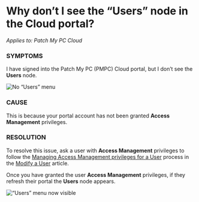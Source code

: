 # Why don’t I see the “Users” node in the Cloud portal?

_Applies to: Patch My PC Cloud_

### SYMPTOMS

I have signed into the Patch My PC (PMPC) Cloud portal, but I don’t see the **Users** node.

![No “Users” menu](/_images/image%20%281422%29.png "No \"Users\" menu")

### CAUSE

This is because your portal account has not been granted **Access Management** privileges.

### RESOLUTION

To resolve this issue, ask a user with **Access Management** privileges to follow the [Managing Access Management privileges for a User](../../cloud-administration/manage-cloud-users/modify-a-cloud-user.md#managing-access-management-privileges-for-a-user) process in the [Modify a User](../../cloud-administration/manage-cloud-users/modify-a-cloud-user.md) article.

Once you have granted the user **Access Management** privileges, if they refresh their portal the **Users** node appears.

![“Users” menu now visible](/_images/image%20%281423%29.png "\"Users\" menu now visible")
